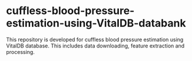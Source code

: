 # cuffless-blood-pressure-estimation-using-VitalDB-databank
This repository is developed for cuffless blood pressure estimation using VitalDB database. This includes data downloading, feature extraction and processing.
